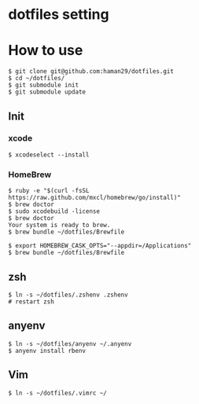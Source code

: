dotfiles setting
========

# How to use
```
$ git clone git@github.com:haman29/dotfiles.git
$ cd ~/dotfiles/
$ git submodule init
$ git submodule update
```

## Init
### xcode
```
$ xcodeselect --install
```
### HomeBrew
```
$ ruby -e "$(curl -fsSL https://raw.github.com/mxcl/homebrew/go/install)" 
$ brew doctor
$ sudo xcodebuild -license
$ brew doctor
Your system is ready to brew.
$ brew bundle ~/dotfiles/Brewfile

$ export HOMEBREW_CASK_OPTS="--appdir=/Applications"
$ brew bundle ~/dotfiles/Brewfile
```
## zsh
```
$ ln -s ~/dotfiles/.zshenv .zshenv
# restart zsh
```
## anyenv
```
$ ln -s ~/dotfiles/anyenv ~/.anyenv
$ anyenv install rbenv
```
## Vim
```
$ ln -s ~/dotfiles/.vimrc ~/
```
